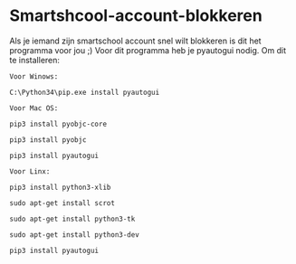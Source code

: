 # Smartshcool-account-blokkeren
Als je iemand zijn smartschool account snel wilt blokkeren is dit het programma voor jou ;)
Voor dit programma heb je pyautogui nodig.
Om dit te installeren:

    Voor Winows:
        
    C:\Python34\pip.exe install pyautogui
    
    Voor Mac OS:
    
    pip3 install pyobjc-core

    pip3 install pyobjc

    pip3 install pyautogui
    
    Voor Linx:
   
    pip3 install python3-xlib

    sudo apt-get install scrot

    sudo apt-get install python3-tk

    sudo apt-get install python3-dev

    pip3 install pyautogui


